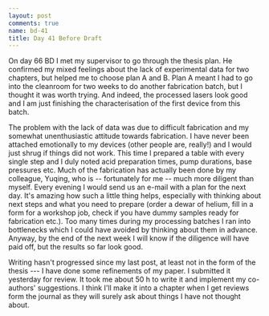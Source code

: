 ```yaml
---
layout: post
comments: true
name: bd-41
title: Day 41 Before Draft
---
```


On day 66 BD I met my supervisor to go through the thesis plan. He confirmed my mixed feelings about the lack of experimental data for two chapters, but helped me to choose plan A and B. Plan A meant I had to go into the cleanroom for two weeks to do another fabrication batch, but I thought it was worth trying. And indeed, the processed lasers look good and I am just finishing the characterisation of the first device from this batch.


The problem with the lack of data was due to difficult fabrication and my somewhat unenthusiastic attitude towards fabrication. I have never been attached emotionally to my devices (other people are, really!) and I would just shrug if things did not work. This time I prepared a table with every single step and I duly noted acid preparation times, pump durations, base pressures etc. Much of the fabrication has actually been done by my colleague, Yuqing, who is -- fortunately for me -- much more diligent than myself. Every evening I would send us an e-mail with a plan for the next day. It's amazing how such a little thing helps, especially with thinking about next steps and what you need to prepare (order a dewar of helium, fill in a form for a workshop job, check if you have dummy samples ready for fabrication etc.). Too many times during my processing batches I ran into bottlenecks which I could have avoided by thinking about them in advance. Anyway, by the end of the next week I will know if the diligence will have paid off, but the results so far look good. 

Writing hasn't progressed since my last post, at least not in the form of the thesis --- I have done some refinements of my paper. I submitted it yesterday for review. It took me about 50 h to write it and implement my co-authors' suggestions. I think I'll make it into a chapter when I get reviews form the journal as they will surely ask about things I have not thought about.